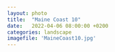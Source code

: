 ```yaml
---
layout: photo
title:  "Maine Coast 10"
date:   2022-04-06 08:00:00 +0200
categories: landscape
imagefile: 'MaineCoast10.jpg'
---
```


